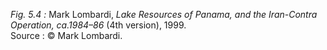 *Fig. 5.4 :* Mark Lombardi, *Lake Resources of Panama, and the Iran-Contra Operation, ca.1984–86* (4th version), 1999.  
Source : © Mark Lombardi.
